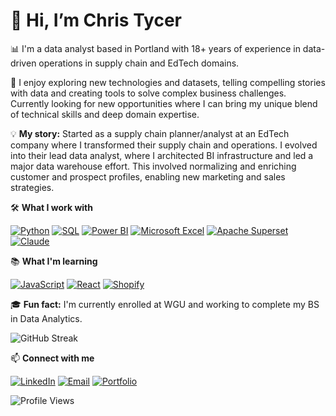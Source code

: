 # 👋 Hi, I’m Chris Tycer

📊 I'm a data analyst based in Portland with 18+ years of experience in data-driven operations in supply chain and EdTech domains.

🧩 I enjoy exploring new technologies and datasets, telling compelling stories with data and creating tools to solve complex business challenges. Currently looking for new opportunities where I can bring my unique blend of technical skills and deep domain expertise.

💡 **My story:** Started as a supply chain planner/analyst at an EdTech company where I transformed their supply chain and operations. I evolved into their lead data analyst, where I architected BI infrastructure and led a major data warehouse effort. This involved normalizing and enriching customer and prospect profiles, enabling new marketing and sales strategies.

🛠️ **What I work with**

[![Python](https://img.shields.io/badge/Python-3776AB?logo=python&logoColor=fff)](#)
[![SQL](https://img.shields.io/badge/SQL-336791?logo=postgresql&logoColor=fff)](#)
[![Power BI](https://custom-icon-badges.demolab.com/badge/Power%20BI-F1C912?logo=power-bi&logoColor=fff)](#)
[![Microsoft Excel](https://custom-icon-badges.demolab.com/badge/Microsoft%20Excel-217346?logo=microsoft-excel&logoColor=fff)](#)
[![Apache Superset](https://img.shields.io/badge/Apache%20Superset-FF6B6B?logo=apache&logoColor=fff)](#)
[![Claude](https://img.shields.io/badge/Claude-FF8C00?logo=anthropic&logoColor=fff)](#)

📚 **What I'm learning**

[![JavaScript](https://img.shields.io/badge/JavaScript-F7DF1E?logo=javascript&logoColor=000)](#)
[![React](https://img.shields.io/badge/React-61DAFB?logo=react&logoColor=black)](#)
[![Shopify](https://img.shields.io/badge/Shopify-7AB55C?logo=shopify&logoColor=fff)](#)

🎓 **Fun fact:** I'm currently enrolled at WGU and working to complete my BS in Data Analytics.

![GitHub Streak](https://github-readme-streak-stats.herokuapp.com/?user=tycerch&theme=vue-dark&hide_border=true&background=0D1117&stroke=4472C4&ring=70AD47&fire=70AD47)

📫 **Connect with me**

[![LinkedIn](https://img.shields.io/badge/LinkedIn-0077B5?logo=linkedin&logoColor=white)](https://www.linkedin.com/in/christycer)
[![Email](https://img.shields.io/badge/Email-D14836?logo=gmail&logoColor=white)](mailto:chris@tycer.dev)
[![Portfolio](https://img.shields.io/badge/Portfolio-000000?logo=github&logoColor=white)](https://github.com/tycerch)

![Profile Views](https://komarev.com/ghpvc/?username=tycerch&color=4472C4&style=flat-square)